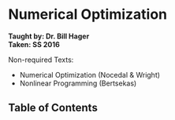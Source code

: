 # Numerical Optimization
**Taught by: Dr. Bill Hager**  
**Taken: SS 2016**  

Non-required Texts:

- Numerical Optimization (Nocedal & Wright)
- Nonlinear Programming (Bertsekas)

## Table of Contents
